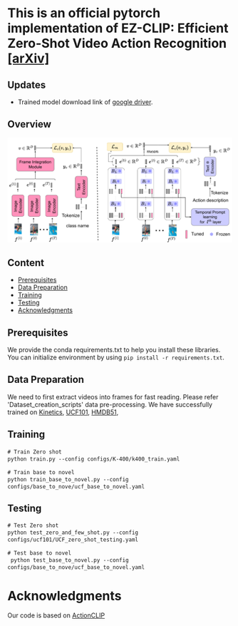 # This is an official pytorch implementation of EZ-CLIP: Efficient Zero-Shot Video Action Recognition [[arXiv]](https://arxiv.org/abs/2312.08010)


## Updates
 - Trained model download link of [google driver](https://drive.google.com/drive/folders/1OPt5cXSx-1u_hRXSpst94gMJ5P-c7uBS?usp=sharing).

## Overview

![EZ-CLIP](EZ-CLIP.png)


## Content 
- [Prerequisites](#prerequisites)
- [Data Preparation](#data-preparation)
- [Training](#training)
- [Testing](#testing)
- [Acknowledgments](#Acknowledgments)

## Prerequisites

We provide the conda requirements.txt to help you install these libraries. You can initialize environment by using `pip install -r requirements.txt`.

## Data Preparation
We need to first extract videos into frames for fast reading. Please refer 'Dataset_creation_scripts' data pre-processing.
We have successfully trained on [Kinetics](https://deepmind.com/research/open-source/open-source-datasets/kinetics/), [UCF101](http://crcv.ucf.edu/data/UCF101.php), [HMDB51](http://serre-lab.clps.brown.edu/resource/hmdb-a-large-human-motion-database/),

## Training
```
# Train Zero shot
python train.py --config configs/K-400/k400_train.yaml

```
```
# Train base to novel
python train_base_to_novel.py --config configs/base_to_nove/ucf_base_to_novel.yaml
```


## Testing
```
# Test Zero shot
python test_zero_and_few_shot.py --config configs/ucf101/UCF_zero_shot_testing.yaml

```
```
# Test base to novel
 python test_base_to_novel.py --config configs/base_to_nove/ucf_base_to_novel.yaml 
```


# Acknowledgments
Our code is based on [ActionCLIP](https://github.com/sallymmx/ActionCLIP?tab=readme-ov-file) 

